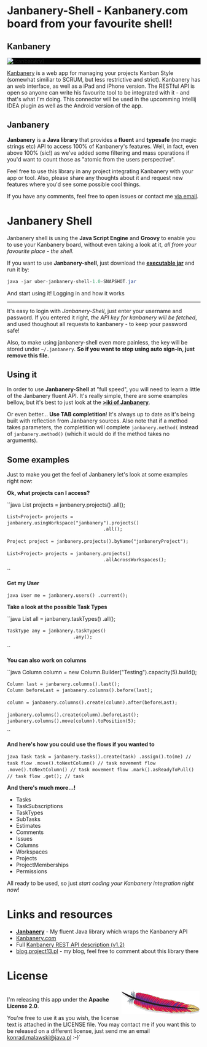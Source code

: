 Janbanery-Shell - Kanbanery.com board from your favourite shell!
=====================================================================
Kanbanery
---------
<a href="https://kanbanery.com/" style="display:block; background:black;">
<img src="https://sckrk.kanbanery.com/images/kanbanery-logo-small.png?1303131477" alt="[kanbanery]" style="background:black;"/><br/>
</a>

<a href="https://kanbanery.com/">Kanbanery</a> is a web app for managing your projects Kanban Style (somewhat similiar to SCRUM, but less restrictive and strict).
Kanbanery has an web interface, as well as a iPad and iPhone version. The RESTful API is open so anyone can write his
favourite tool to be integrated with it - and that's what I'm doing. This connector will be used in the upcomming Intellij
IDEA plugin as well as the Android version of the app.

Janbanery
---------
**Janbanery** is a **Java library** that provides a **fluent** and **typesafe** (no magic strings etc) API to access 100% of Kanbanery's features.
Well, in fact, even above 100% (sic!) as we've added some filtering and mass operations if you'd want to count those as "atomic from the users perspective".

Feel free to use this library in any project integrating Kanbanery with your app or tool. Also, please share any thoughts about it and request new features where you'd see some possible cool things.

If you have any comments, feel free to open issues or contact me <a href="mailto:konrad.malawski@java.pl">via email</a>.

Janbanery Shell
===============
Janbanery shell is using the **Java Script Engine** and **Groovy** to enable you to use your Kanbanery board, without even taking a look at it, *all from your favourite place - the shell*.

If you want to use **Janbanery-shell**, just download the **<a href="https://github.com/ktoso/janbanery-shell/blob/master/release/uber-janbanery-shell-1.0-SNAPSHOT.jar?raw=true">executable jar</a>** and run it by:

```java
java -jar uber-janbanery-shell-1.0-SNAPSHOT.jar
```

And start using it!
Logging in and how it works

---------------------------
It's easy to login with *Janbanery-Shell*, just enter your username and password. If you entered it right, *the API key for kanbanery will be fetched*,
and used thoughout all requests to kanbanery - to keep your password safe!

Also, to make using janbanery-shell even more painless, the key will be stored under `~/.janbanery`. **So if you want to stop using auto sign-in, just remove this file.**

Using it
--------
In order to use **Janbanery-Shell** at "full speed", you will need to learn a little of the Janbanery fluent API.
It's really simple, there are some examples bellow, but it's best to just look at the **<a href="https://github.com/ktoso/janbanery/wiki">>iki of Janbanery</a>**.

Or even better... **Use TAB completition**! It's always up to date as it's being built with reflection from Janbanery sources. Also note that if a method takes parameters,
the completition will complete `janbanery.method(` instead of `janbanery.method()` (which it would do if the method takes no arguments).

Some examples
-------------
Just to make you get the feel of Janbanery let's look at some examples right now:

**Ok, what projects can I access?**

``java
    List<Project> projects = janbanery.projects()
                                       .all();

    List<Project> projects = janbanery.usingWorkspace("janbanery").projects()
                                       .all();

    Project project = janbanery.projects().byName("janbaneryProject");

    List<Project> projects = janbanery.projects()
                                       .allAcrossWorkspaces();
``

**Get my User**

``java
    User me = janbanery.users()
                       .current();
``

**Take a look at the possible Task Types**

``java
    List<TaskType> all = janbanery.taskTypes()
                                  .all();

    TaskType any = janbanery.taskTypes()
                            .any();
``

**You can also work on columns**

``java
    Column column = new Column.Builder("Testing").capacity(5).build();

    Column last = janbanery.columns().last();
    Column beforeLast = janbanery.columns().before(last);

    column = janbanery.columns().create(column).after(beforeLast);

    janbanery.columns().create(column).beforeLast();
    janbanery.columns().move(column).toPosition(5);
``

**And here's how you could use the flows if you wanted to**

``java
    Task task = janbanery.tasks().create(task)
                         .assign().to(me) // task flow
                         .move().toNextColumn() // task movement flow
                         .move().toNextColumn() // task movement flow
                         .mark().asReadyToPull() // task flow
                         .get(); // task
``

**And there's much more...!**

* Tasks
* TaskSubscriptions
* TaskTypes
* SubTasks
* Estimates
* Comments
* Issues
* Columns
* Workspaces
* Projects
* ProjectMemberships
* Permissions

All ready to be used, so just *start coding your Kanbanery integration right now*!


Links and resources
===================

* **<a href="https://github.com/ktoso/janbanery">Janbanery</a>** - My fluent Java library which wraps the Kanbanery API
* <a href="https://kanbanery.com">Kanbanery.com</a>
* Full <a href="http://support.kanbanery.com/entries/506142-api-version-1-2">Kanbanery REST API description (v1.2)</a>
* <a href="http://www.blog.project13.pl">blog.project13.pl</a> - my blog, feel free to comment about this library there

License
=======
<img style="float:right; padding:3px; " src="https://github.com/ktoso/janbanery/raw/master/feather-small.gif" alt="Apache License 2.0"/><br/>
I'm releasing this app under the **Apache License 2.0**.

You're free to use it as you wish, the license text is attached in the LICENSE file.
You may contact me if you want this to be released on a different license, just send me an email <a href="mailto:konrad.malawski@java.pl">konrad.malawski@java.pl</a> :-)`
